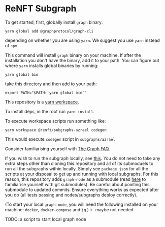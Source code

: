 # ReNFT Subgraph

To get started, first, globally install `graph` binary:

`yarn global add @graphprotocol/graph-cli`

depending on whether you are using `yarn`. We suggest you use `yarn` instead of `npm`.

This command will install `graph` binary on your machine. If after the installation you don't have the binary, add it to your path. You can figure out where `yarn` installs global binaries by running:

`yarn global bin`

take this directory and then add to your path:

```export PATH="$PATH:`yarn global bin`"```

This repository is a [yarn workspace](https://classic.yarnpkg.com/lang/en/docs/workspaces/).

To install deps, in the root run `yarn install`.

To execute workspace scripts run something like:

`yarn workspace @renft/subgraphs-azrael codegen`

This would execute `codegen` script in `subgraphs/azrael`

Consider familiarising yourself with [The Graph FAQ](https://thegraph.com/docs/en/developing/developer-faqs/).

If you wish to run the subgraph locally, see [this](https://thegraph.com/docs/en/operating-graph-node/#getting-started-using-docker). You do not need to take any extra steps other than cloning this repository and all of its submoduels to run all the subgraphs within locally. Simply see `package.json` for all the scripts at your disposal to get up and running with local subgraphs. For this reason, this repository adds `graph-node` as a submodule (read [here](https://git-scm.com/book/en/v2/Git-Tools-Submodules) to familiarise yourself with git submodules). Be careful about pointing this submodule to updated commits. Ensure everything works as expected after you do (all tests passing and nodes/subgraphs deploy correctly).

(To start your local `graph-node`, you will need the following installed on your machine: `docker`, `docker-compose` and `jq`.) <- maybe not needed

TODO: a script to start local graph node

